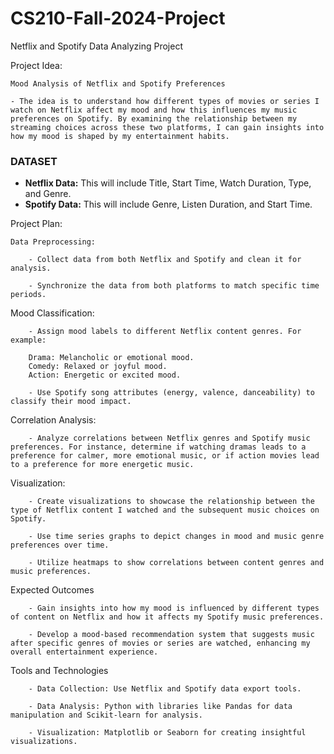 # CS210-Fall-2024-Project
 Netflix and Spotify Data Analyzing Project



 Project Idea: 

    Mood Analysis of Netflix and Spotify Preferences

    - The idea is to understand how different types of movies or series I watch on Netflix affect my mood and how this influences my music preferences on Spotify. By examining the relationship between my streaming choices across these two platforms, I can gain insights into how my mood is shaped by my entertainment habits.



### DATASET
- **Netflix Data:** This will include Title, Start Time, Watch Duration, Type, and Genre.
- **Spotify Data:** This will include Genre, Listen Duration, and Start Time.



 Project Plan:

    Data Preprocessing:

        - Collect data from both Netflix and Spotify and clean it for analysis.

        - Synchronize the data from both platforms to match specific time periods.


 Mood Classification:

        - Assign mood labels to different Netflix content genres. For example:

        Drama: Melancholic or emotional mood.
        Comedy: Relaxed or joyful mood.
        Action: Energetic or excited mood.

        - Use Spotify song attributes (energy, valence, danceability) to classify their mood impact.

 Correlation Analysis:

        - Analyze correlations between Netflix genres and Spotify music preferences. For instance, determine if watching dramas leads to a preference for calmer, more emotional music, or if action movies lead to a preference for more energetic music.

 Visualization:

        - Create visualizations to showcase the relationship between the type of Netflix content I watched and the subsequent music choices on Spotify.

        - Use time series graphs to depict changes in mood and music genre preferences over time.

        - Utilize heatmaps to show correlations between content genres and music preferences.

 Expected Outcomes

        - Gain insights into how my mood is influenced by different types of content on Netflix and how it affects my Spotify music preferences.

        - Develop a mood-based recommendation system that suggests music after specific genres of movies or series are watched, enhancing my overall entertainment experience.

 Tools and Technologies

        - Data Collection: Use Netflix and Spotify data export tools.

        - Data Analysis: Python with libraries like Pandas for data manipulation and Scikit-learn for analysis.

        - Visualization: Matplotlib or Seaborn for creating insightful visualizations.
